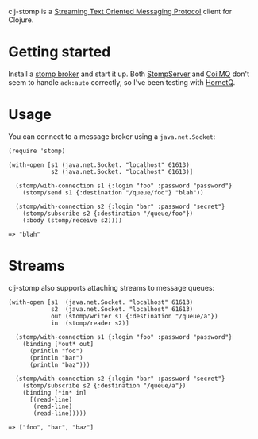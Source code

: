 clj-stomp is a [Streaming Text Oriented Messaging Protocol](http://stomp.codehaus.org/Protocol) client for Clojure.

# Getting started

Install a [stomp broker](http://stomp.codehaus.org/Brokers) and start it up. Both
[StompServer](http://stompserver.rubyforge.org) and [CoilMQ](http://code.google.com/p/coilmq)
don't seem to handle `ack:auto` correctly, so I've been testing with [HornetQ](http://jboss.org/hornetq).

# Usage

You can connect to a message broker using a `java.net.Socket`:

    (require 'stomp)

    (with-open [s1 (java.net.Socket. "localhost" 61613)
                s2 (java.net.Socket. "localhost" 61613)]

      (stomp/with-connection s1 {:login "foo" :password "password"}
        (stomp/send s1 {:destination "/queue/foo"} "blah"))

      (stomp/with-connection s2 {:login "bar" :password "secret"}
        (stomp/subscribe s2 {:destination "/queue/foo"})
        (:body (stomp/receive s2))))

    => "blah"

# Streams

clj-stomp also supports attaching streams to message queues:

    (with-open [s1  (java.net.Socket. "localhost" 61613)
                s2  (java.net.Socket. "localhost" 61613)
                out (stomp/writer s1 {:destination "/queue/a"})
                in  (stomp/reader s2)]

      (stomp/with-connection s1 {:login "foo" :password "password"}
        (binding [*out* out]
          (println "foo")
          (println "bar")
          (println "baz")))

      (stomp/with-connection s2 {:login "bar" :password "secret"}
        (stomp/subscribe s2 {:destination "/queue/a"})
        (binding [*in* in]
          [(read-line)
           (read-line)
           (read-line)))))

    => ["foo", "bar", "baz"]
